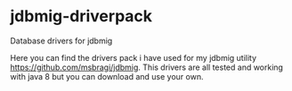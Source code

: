 # jdbmig-driverpack
Database drivers for jdbmig

Here you can find the drivers pack i have used for my jdbmig utility https://github.com/msbragi/jdbmig.
This drivers are all tested and working with java 8 but you can download and use your own.
